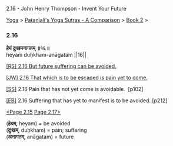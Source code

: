 2.16 - John Henry Thompson - Invent Your Future   
    

[Yoga](../../../yoga.md)‎ > ‎[Patanjali's Yoga Sutras - A Comparison](../../patanjani.md)‎ > ‎[Book 2](../book-2.md)‎ > ‎

### 2.16

**हेयं दुःखमनागतम् ॥१६॥**  
heyaṁ duḥkham-anāgatam ||16||  
  
  
[\[RS\] 2.16 But future suffering can be avoided.](http://www.ashtangayoga.info/philosophy/yoga-sutra-patanjali/chapter-2/item/heyam-duhkham-anagatam-16/)  
  
[\[JW\] 2.16 That which is to be escaped is pain yet to come.](http://books.google.com/books?id=YzFImjtOxUwC&pg=PA139&ci=93%2C901%2C727%2C29&source=bookclip)  
  
[\[SS\]](http://www.amazon.com/Yoga-Sutras-Patanjali-Commentary-Satchidananda/dp/0932040381) 2.16 Pain that has not yet come is avoidable.  \[p102\]  
  
[\[EB\]](http://www.amazon.com/Yoga-Sutras-Patanjali-Translation-Commentary/dp/0865477361/ref=sr_1_1?ie=UTF8&s=books&qid=1250508322&sr=1-1) 2.16 Suffering that has yet to manifest is to be avoided. \[p212\]  
  
[<Page 2.15](215.md)  [Page 2.17>](217.md)  
  
  
  

(**हेयम्**, heyam) = be avoided  
(**दुःखम्**, duḥkham) = pain; suffering  
(**अनागतम्**, anāgatam) = future

